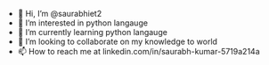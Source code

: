 - 👋 Hi, I’m @saurabhiet2
- 👀 I’m interested in python langauge
- 🌱 I’m currently learning python langauge
- 💞️ I’m looking to collaborate on my knowledge to world
- 📫 How to reach me at linkedin.com/in/saurabh-kumar-5719a214a


<!---
saurabhiet2/saurabhiet2 is a ✨ special ✨ repository because its `README.md` (this file) appears on your GitHub profile.
You can click the Preview link to take a look at your changes.
--->
